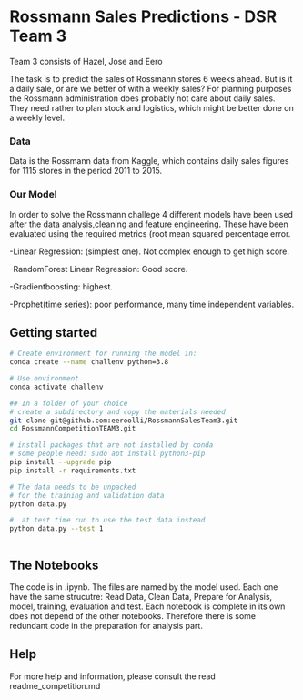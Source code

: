 # Rossmann Sales Predictions - DSR Team 3

Team 3 consists of Hazel, Jose and Eero

The task is to predict the sales of Rossmann stores 6 weeks ahead.
But is it a daily sale, or are we better of with a weekly sales?
For planning purposes the Rossmann administration does probably not care about daily sales.  They need rather to plan stock and logistics, which might be better done on a weekly level.

### Data
Data is the Rossmann data from Kaggle, which contains daily sales figures for 1115 stores in the period 2011 to 2015. 

### Our Model
In order to solve the Rossmann challege 4 different models have been used after the data analysis,cleaning and feature engineering. These have been evaluated using  the required metrics (root mean squared percentage error.

-Linear Regression:  (simplest one). Not complex enough to get high score.

-RandomForest Linear Regression: Good score.

-Gradientboosting: highest.

-Prophet(time series): poor performance, many time independent variables.




## Getting started
```bash
# Create environment for running the model in: 
conda create --name challenv python=3.8

# Use environment
conda activate challenv

## In a folder of your choice
# create a subdirectory and copy the materials needed
git clone git@github.com:eeroolli/RossmannSalesTeam3.git
cd RossmannCompetitionTEAM3.git

# install packages that are not installed by conda
# some people need: sudo apt install python3-pip
pip install --upgrade pip
pip install -r requirements.txt

# The data needs to be unpacked
# for the training and validation data
python data.py  

#  at test time run to use the test data instead
python data.py --test 1  



```
## The Notebooks
The code is in .ipynb. The files are named by the model used. Each one have the same strucutre: Read Data, Clean Data, Prepare for Analysis, model, training, evaluation and test.
Each notebook is complete in its own does not depend of the other notebooks.  Therefore there is some redundant code in the preparation for analysis part.


## Help
For more help and information, please consult the read readme_competition.md

